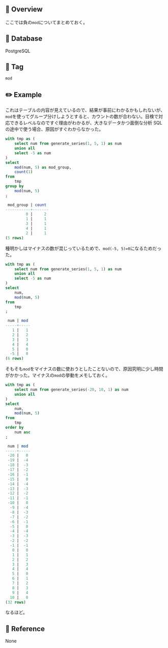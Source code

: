 ## :memo: Overview

ここでは負の`mod`についてまとめておく。

## :floppy_disk: Database

PostgreSQL

## :bookmark: Tag

`mod`

## :pencil2: Example

これはテーブルの内容が見えているので、結果が事前にわかるかもしれないが、`mod`を使ってグループ分けしようとすると、カウントの数が合わない。目検で対応できるレベルなのですぐ理由がわかるが、大きなデータかつ面倒な分析 SQL の途中で使う場合、原因がすぐわからなかった。

```sql
with tmp as (
	select num from generate_series(1, 5, 1) as num
    union all
    select -5 as num
)
select
	mod(num, 5) as mod_group,
    count(1)
from
	tmp
group by
    mod(num, 5)
;

 mod_group | count
-----------+-------
         0 |     2
         1 |     1
         3 |     1
         4 |     1
         2 |     1
(5 rows)
```

種明かしはマイナスの数が混じっているためで、`mod(-5, 5)=0`になるためだった。

```sql
with tmp as (
	select num from generate_series(1, 5, 1) as num
    union all
    select -5 as num
)
select
	num,
    mod(num, 5)
from
	tmp
;

 num | mod
-----+-----
   1 |   1
   2 |   2
   3 |   3
   4 |   4
   5 |   0
  -5 |   0
(6 rows)
```

そもそも`mod`をマイナスの数に使おうとしたことないので、原因究明に少し時間がかかった。マイナスの`mod`の挙動をメモしておく。

```sql
with tmp as (
	select num from generate_series(-20, 10, 1) as num
    union all
)
select
    num,
    mod(num, 5)
from
	tmp
order by
    num asc
;

 num | mod
-----+-----
 -20 |   0
 -19 |  -4
 -18 |  -3
 -17 |  -2
 -16 |  -1
 -15 |   0
 -14 |  -4
 -13 |  -3
 -12 |  -2
 -11 |  -1
 -10 |   0
  -9 |  -4
  -8 |  -3
  -7 |  -2
  -6 |  -1
  -5 |   0
  -4 |  -4
  -3 |  -3
  -2 |  -2
  -1 |  -1
   0 |   0
   1 |   1
   2 |   2
   3 |   3
   4 |   4
   5 |   0
   6 |   1
   7 |   2
   8 |   3
   9 |   4
  10 |   0
(32 rows)
```

なるほど。

## :closed_book: Reference

None
